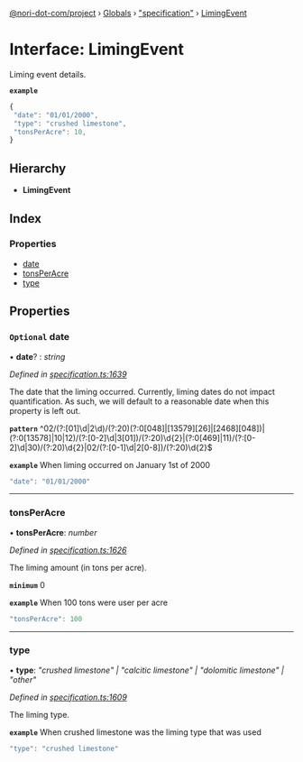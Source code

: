 [@nori-dot-com/project](../README.md) › [Globals](../globals.md) › ["specification"](../modules/_specification_.md) › [LimingEvent](_specification_.limingevent.md)

# Interface: LimingEvent

Liming event details.

**`example`** 

```js
{
 "date": "01/01/2000",
 "type": "crushed limestone",
 "tonsPerAcre": 10,
}
```

## Hierarchy

* **LimingEvent**

## Index

### Properties

* [date](_specification_.limingevent.md#optional-date)
* [tonsPerAcre](_specification_.limingevent.md#tonsperacre)
* [type](_specification_.limingevent.md#type)

## Properties

### `Optional` date

• **date**? : *string*

*Defined in [specification.ts:1639](https://github.com/nori-dot-eco/nori-dot-com/blob/7c30b8e/packages/project/src/specification.ts#L1639)*

The date that the liming occurred. Currently, liming dates do not impact quantification. As such, we will default to a reasonable date when this property is left out.

**`pattern`** ^02\/(?:[01]\d|2\d)\/(?:20)(?:0[048]|[13579][26]|[2468][048])|(?:0[13578]|10|12)\/(?:[0-2]\d|3[01])\/(?:20)\d{2}|(?:0[469]|11)\/(?:[0-2]\d|30)\/(?:20)\d{2}|02\/(?:[0-1]\d|2[0-8])\/(?:20)\d{2}$

**`example`** <caption>When liming occurred on January 1st of 2000</caption>

```js
"date": "01/01/2000"
```

___

###  tonsPerAcre

• **tonsPerAcre**: *number*

*Defined in [specification.ts:1626](https://github.com/nori-dot-eco/nori-dot-com/blob/7c30b8e/packages/project/src/specification.ts#L1626)*

The liming amount (in tons per acre).

**`minimum`** 0

**`example`** <caption>When 100 tons were user per acre</caption>

```js
"tonsPerAcre": 100
```

___

###  type

• **type**: *"crushed limestone" | "calcitic limestone" | "dolomitic limestone" | "other"*

*Defined in [specification.ts:1609](https://github.com/nori-dot-eco/nori-dot-com/blob/7c30b8e/packages/project/src/specification.ts#L1609)*

The liming type.

**`example`** <caption>When crushed limestone was the liming type that was used</caption>

```js
"type": "crushed limestone"
```
